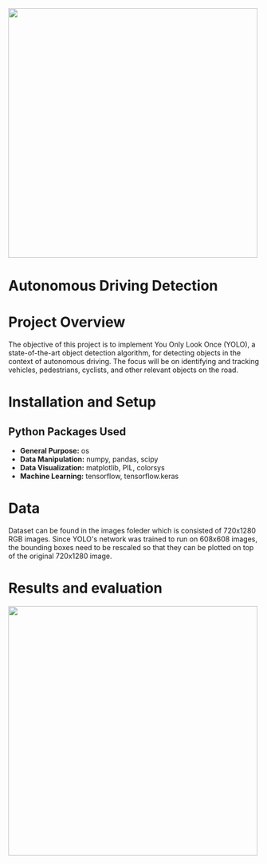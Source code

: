 <img src="https://github.com/trtrgfh/YOLO-Autonomous-Driving-Detection/assets/73056232/5aad6c93-5e85-421f-98a4-6b240e6cc1bc" width="500"/>

# Autonomous Driving Detection

# Project Overview
The objective of this project is to implement You Only Look Once (YOLO), a state-of-the-art object detection algorithm, for detecting objects in the context of autonomous driving. The focus will be on identifying and tracking vehicles, pedestrians, cyclists, and other relevant objects on the road.

# Installation and Setup
## Python Packages Used
- **General Purpose:** os
- **Data Manipulation:** numpy, pandas, scipy
- **Data Visualization:** matplotlib, PIL, colorsys
- **Machine Learning:** tensorflow, tensorflow.keras

# Data
Dataset can be found in the images foleder which is consisted of 720x1280 RGB images. Since YOLO's network was trained to run on 608x608 images, the bounding boxes need to be rescaled so that they can be plotted on top of the original 720x1280 image.

# Results and evaluation
<img src="https://github.com/trtrgfh/YOLO-Autonomous-Driving-Detection/assets/73056232/1f58036e-928c-4c9e-9bed-ec84b6c2f958" width="500"/>
